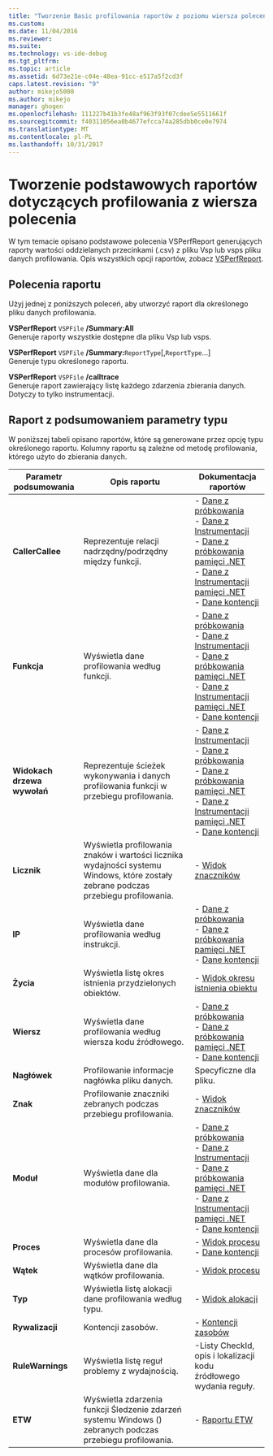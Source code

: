 ```yaml
---
title: "Tworzenie Basic profilowania raportów z poziomu wiersza polecenia | Dokumentacja firmy Microsoft"
ms.custom: 
ms.date: 11/04/2016
ms.reviewer: 
ms.suite: 
ms.technology: vs-ide-debug
ms.tgt_pltfrm: 
ms.topic: article
ms.assetid: 6d73e21e-c04e-48ea-91cc-e517a5f2cd3f
caps.latest.revision: "9"
author: mikejo5000
ms.author: mikejo
manager: ghogen
ms.openlocfilehash: 111227b41b3fe48af963f93f07cdee5e5511661f
ms.sourcegitcommit: f40311056ea0b4677efcca74a285dbb0ce0e7974
ms.translationtype: MT
ms.contentlocale: pl-PL
ms.lasthandoff: 10/31/2017
---
```

# <a name="creating-basic-profiling-reports-from-the-command-line"></a>Tworzenie podstawowych raportów dotyczących profilowania z wiersza polecenia
W tym temacie opisano podstawowe polecenia VSPerfReport generujących raporty wartości oddzielanych przecinkami (.csv) z pliku Vsp lub vsps pliku danych profilowania. Opis wszystkich opcji raportów, zobacz [VSPerfReport](../profiling/vsperfreport.md).  
  
## <a name="report-commands"></a>Polecenia raportu  
 Użyj jednej z poniższych poleceń, aby utworzyć raport dla określonego pliku danych profilowania.  
  
 **VSPerfReport** `VSPFile` **/Summary:All**  
 Generuje raporty wszystkie dostępne dla pliku Vsp lub vsps.  
  
 **VSPerfReport** `VSPFile` **/Summary:**`ReportType`[,`ReportType`...]  
 Generuje typu określonego raportu.  
  
 **VSPerfReport** `VSPFile`   **/calltrace**  
 Generuje raport zawierający listę każdego zdarzenia zbierania danych. Dotyczy to tylko instrumentacji.  
  
## <a name="summary-report-type-parameters"></a>Raport z podsumowaniem parametry typu  
 W poniższej tabeli opisano raportów, które są generowane przez opcję typu określonego raportu. Kolumny raportu są zależne od metodę profilowania, którego użyto do zbierania danych.  
  
|Parametr podsumowania|Opis raportu|Dokumentacja raportów|  
|-----------------------|------------------------|----------------------|  
|**CallerCallee**|Reprezentuje relacji nadrzędny/podrzędny między funkcji.|-   [Dane z próbkowania](../profiling/caller-callee-view-sampling-data.md)<br />-   [Dane z Instrumentacji](../profiling/caller-callee-view-instrumentation-data.md)<br />-   [Dane z próbkowania pamięci .NET](../profiling/caller-callee-view-dotnet-memory-sampling-data.md)<br />-   [Dane z Instrumentacji pamięci .NET](../profiling/caller-callee-view-net-memory-instrumentation-data.md)<br />-   [Dane kontencji](../profiling/caller-callee-view-contention-data.md)|  
|**Funkcja**|Wyświetla dane profilowania według funkcji.|-   [Dane z próbkowania](../profiling/functions-view-sampling-data.md)<br />-   [Dane z Instrumentacji](../profiling/functions-view-instrumentation-data.md)<br />-   [Dane z próbkowania pamięci .NET](../profiling/functions-view-dotnet-memory-sampling-data.md)<br />-   [Dane z Instrumentacji pamięci .NET](../profiling/functions-view-dotnet-memory-instrumentation-data.md)<br />-   [Dane kontencji](../profiling/functions-view-contention-data.md)|  
|**Widokach drzewa wywołań**|Reprezentuje ścieżek wykonywania i danych profilowania funkcji w przebiegu profilowania.|-   [Dane z Instrumentacji](../profiling/call-tree-view-instrumentation-data.md)<br />-   [Dane z próbkowania](../profiling/call-tree-view-sampling-data.md)<br />-   [Dane z próbkowania pamięci .NET](../profiling/call-tree-view-dotnet-memory-sampling-data.md)<br />-   [Dane z Instrumentacji pamięci .NET](../profiling/call-tree-view-dotnet-memory-instrumentation-data.md)<br />-   [Dane kontencji](../profiling/call-tree-view-contention-data.md)|  
|**Licznik**|Wyświetla profilowania znaków i wartości licznika wydajności systemu Windows, które zostały zebrane podczas przebiegu profilowania.|-   [Widok znaczników](../profiling/marks-view.md)|  
|**IP**|Wyświetla dane profilowania według instrukcji.|-   [Dane z próbkowania](../profiling/instruction-pointers-ips-view-sampling-data.md)<br />-   [Dane z próbkowania pamięci .NET](../profiling/instruction-pointers-ips-view-dotnet-memory-sampling-data.md)<br />-   [Dane kontencji](../profiling/instruction-pointers-ips-view-contention-data.md)|  
|**Życia**|Wyświetla listę okres istnienia przydzielonych obiektów.|-   [Widok okresu istnienia obiektu](../profiling/object-lifetime-view.md)|  
|**Wiersz**|Wyświetla dane profilowania według wiersza kodu źródłowego.|-   [Dane z próbkowania](../profiling/lines-view-sampling-data.md)<br />-   [Dane z próbkowania pamięci .NET](../profiling/lines-view-dotnet-memory-sampling-data.md)<br />-   [Dane kontencji](../profiling/lines-view-contention-data.md)|  
|**Nagłówek**|Profilowanie informacje nagłówka pliku danych.|Specyficzne dla pliku.|  
|**Znak**|Profilowanie znaczniki zebranych podczas przebiegu profilowania.|-   [Widok znaczników](../profiling/marks-view.md)|  
|**Moduł**|Wyświetla dane dla modułów profilowania.|-   [Dane z próbkowania](../profiling/modules-view-sampling-data.md)<br />-   [Dane z Instrumentacji](../profiling/modules-view-instrumentation-data.md)<br />-   [Dane z próbkowania pamięci .NET](../profiling/modules-view-dotnet-memory-sampling-data.md)<br />-   [Dane z Instrumentacji pamięci .NET](../profiling/modules-view-dotnet-memory-instrumentation-data.md)<br />-   [Dane kontencji](../profiling/modules-view-contention-data.md)|  
|**Proces**|Wyświetla dane dla procesów profilowania.|-   [Widok procesu](../profiling/process-view.md)<br />-   [Dane kontencji](../profiling/process-view-contention-data.md)|  
|**Wątek**|Wyświetla dane dla wątków profilowania.|-   [Widok procesu](../profiling/process-view.md)|  
|**Typ**|Wyświetla listę alokacji dane profilowania według typu.|-   [Widok alokacji](../profiling/dotnet-memory-allocations-view.md)|  
|**Rywalizacji**|Kontencji zasobów.|-   [Kontencji zasobów](../profiling/resource-contentions-view-contention-data.md)|  
|**RuleWarnings**|Wyświetla listę reguł problemy z wydajnością.|-Listy CheckId, opis i lokalizacji kodu źródłowego wydania reguły.|  
|**ETW**|Wyświetla zdarzenia funkcji Śledzenie zdarzeń systemu Windows () zebranych podczas przebiegu profilowania.|-   [Raportu ETW](../profiling/event-tracing-for-windows-etw-report.md)|
